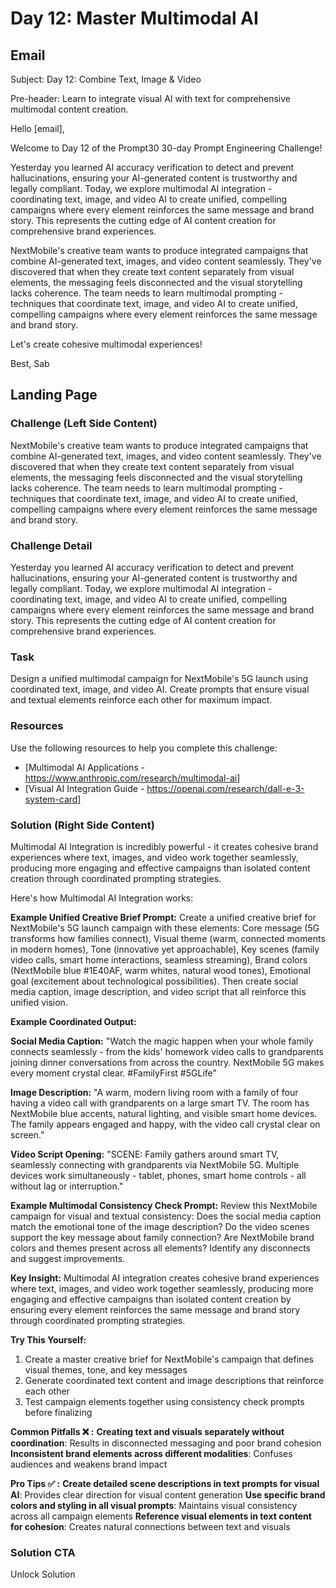 # Day 12: Master Multimodal AI

## Email
Subject: Day 12: Combine Text, Image & Video

Pre-header: Learn to integrate visual AI with text for comprehensive multimodal content creation.

Hello [email],

Welcome to Day 12 of the Prompt30 30-day Prompt Engineering Challenge!

Yesterday you learned AI accuracy verification to detect and prevent hallucinations, ensuring your AI-generated content is trustworthy and legally compliant. Today, we explore multimodal AI integration - coordinating text, image, and video AI to create unified, compelling campaigns where every element reinforces the same message and brand story. This represents the cutting edge of AI content creation for comprehensive brand experiences.

NextMobile's creative team wants to produce integrated campaigns that combine AI-generated text, images, and video content seamlessly. They've discovered that when they create text content separately from visual elements, the messaging feels disconnected and the visual storytelling lacks coherence. The team needs to learn multimodal prompting - techniques that coordinate text, image, and video AI to create unified, compelling campaigns where every element reinforces the same message and brand story.

Let's create cohesive multimodal experiences!

Best, Sab

## Landing Page

### Challenge (Left Side Content)
NextMobile's creative team wants to produce integrated campaigns that combine AI-generated text, images, and video content seamlessly. They've discovered that when they create text content separately from visual elements, the messaging feels disconnected and the visual storytelling lacks coherence. The team needs to learn multimodal prompting - techniques that coordinate text, image, and video AI to create unified, compelling campaigns where every element reinforces the same message and brand story.

### Challenge Detail
Yesterday you learned AI accuracy verification to detect and prevent hallucinations, ensuring your AI-generated content is trustworthy and legally compliant. Today, we explore multimodal AI integration - coordinating text, image, and video AI to create unified, compelling campaigns where every element reinforces the same message and brand story. This represents the cutting edge of AI content creation for comprehensive brand experiences.

### Task
Design a unified multimodal campaign for NextMobile's 5G launch using coordinated text, image, and video AI. Create prompts that ensure visual and textual elements reinforce each other for maximum impact.

### Resources
Use the following resources to help you complete this challenge:
- [Multimodal AI Applications - https://www.anthropic.com/research/multimodal-ai]
- [Visual AI Integration Guide - https://openai.com/research/dall-e-3-system-card]

### Solution (Right Side Content)
Multimodal AI Integration is incredibly powerful - it creates cohesive brand experiences where text, images, and video work together seamlessly, producing more engaging and effective campaigns than isolated content creation through coordinated prompting strategies.

Here's how Multimodal AI Integration works:

**Example Unified Creative Brief Prompt:**
Create a unified creative brief for NextMobile's 5G launch campaign with these elements: Core message (5G transforms how families connect), Visual theme (warm, connected moments in modern homes), Tone (innovative yet approachable), Key scenes (family video calls, smart home interactions, seamless streaming), Brand colors (NextMobile blue #1E40AF, warm whites, natural wood tones), Emotional goal (excitement about technological possibilities). Then create social media caption, image description, and video script that all reinforce this unified vision.

**Example Coordinated Output:**

**Social Media Caption:**
"Watch the magic happen when your whole family connects seamlessly - from the kids' homework video calls to grandparents joining dinner conversations from across the country. NextMobile 5G makes every moment crystal clear. #FamilyFirst #5GLife"

**Image Description:**
"A warm, modern living room with a family of four having a video call with grandparents on a large smart TV. The room has NextMobile blue accents, natural lighting, and visible smart home devices. The family appears engaged and happy, with the video call crystal clear on screen."

**Video Script Opening:**
"SCENE: Family gathers around smart TV, seamlessly connecting with grandparents via NextMobile 5G. Multiple devices work simultaneously - tablet, phones, smart home controls - all without lag or interruption."

**Example Multimodal Consistency Check Prompt:**
Review this NextMobile campaign for visual and textual consistency: Does the social media caption match the emotional tone of the image description? Do the video scenes support the key message about family connection? Are NextMobile brand colors and themes present across all elements? Identify any disconnects and suggest improvements.

**Key Insight:**
Multimodal AI integration creates cohesive brand experiences where text, images, and video work together seamlessly, producing more engaging and effective campaigns than isolated content creation by ensuring every element reinforces the same message and brand story through coordinated prompting strategies.

**Try This Yourself:**
1. Create a master creative brief for NextMobile's campaign that defines visual themes, tone, and key messages
2. Generate coordinated text content and image descriptions that reinforce each other
3. Test campaign elements together using consistency check prompts before finalizing

**Common Pitfalls ❌ :**
**Creating text and visuals separately without coordination**: Results in disconnected messaging and poor brand cohesion
**Inconsistent brand elements across different modalities**: Confuses audiences and weakens brand impact

**Pro Tips ✅ :**
**Create detailed scene descriptions in text prompts for visual AI**: Provides clear direction for visual content generation
**Use specific brand colors and styling in all visual prompts**: Maintains visual consistency across all campaign elements
**Reference visual elements in text content for cohesion**: Creates natural connections between text and visuals 

### Solution CTA
Unlock Solution 